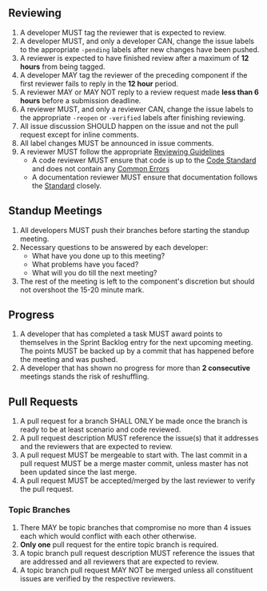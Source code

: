 ## Reviewing
1. A developer MUST tag the reviewer that is expected to review.
1. A developer MUST, and only a developer CAN, change the issue labels to the appropriate `-pending` labels after new changes have been pushed.
1. A reviewer is expected to have finished review after a maximum of **12 hours** from being tagged.
1. A developer MAY tag the reviewer of the preceding component if the first reviewer fails to reply in the **12 hour** period.
1. A reviewer MAY or MAY NOT reply to a review request made **less than 6 hours** before a submission deadline.
1. A reviewer MUST, and only a reviewer CAN, change the issue labels to the appropriate `-reopen` or `-verified` labels after finishing reviewing.
1. All issue discussion SHOULD happen on the issue and not the pull request except for inline comments.
1. All label changes MUST be announced in issue comments.
1. A reviewer MUST follow the appropriate [Reviewing Guidelines](https://github.com/DevYah/coolsoft-13/wiki/Conventions-and-Guidelines#reviewing)
    - A code reviewer MUST ensure that code is up to the [Code Standard](https://github.com/DevYah/coolsoft-13/wiki/Conventions-and-Guidelines#code-style-and-conventions) and does not contain any [Common Errors](https://github.com/DevYah/coolsoft-13/wiki/Common-Coding-Errors)
    - A documentation reviewer MUST ensure that documentation follows the [Standard](https://github.com/DevYah/coolsoft-13/wiki/Conventions-and-Guidelines#documentation) closely.

## Standup Meetings
1. All developers MUST push their branches before starting the standup meeting.
1. Necessary questions to be answered by each developer:   
    - What have you done up to this meeting?
    - What problems have you faced?
    - What will you do till the next meeting?
1. The rest of the meeting is left to the component's discretion but should not overshoot the 15-20 minute mark.

## Progress
1. A developer that has completed a task MUST award points to themselves in the Sprint Backlog entry for the next upcoming meeting. The points MUST be backed up by a commit that has happened before the meeting and was pushed.
1. A developer that has shown no progress for more than **2 consecutive** meetings stands the risk of reshuffling.

## Pull Requests
1. A pull request for a branch SHALL ONLY be made once the branch is ready to be at least scenario and code reviewed.
1. A pull request description MUST reference the issue(s) that it addresses and the reviewers that are expected to review.
1. A pull request MUST be mergeable to start with. The last commit in a pull request MUST be a merge master commit, unless master has not been updated since the last merge.
1. A pull request MUST be accepted/merged by the last reviewer to verify the pull request.

### Topic Branches 
1. There MAY be topic branches that compromise no more than 4 issues each which would conflict with each other otherwise.
1. **Only one** pull request for the entire topic branch is required.
1. A topic branch pull request description MUST reference the issues that are addressed and all reviewers that are expected to review.
1. A topic branch pull request MAY NOT be merged unless all constituent issues are verified by the respective reviewers.